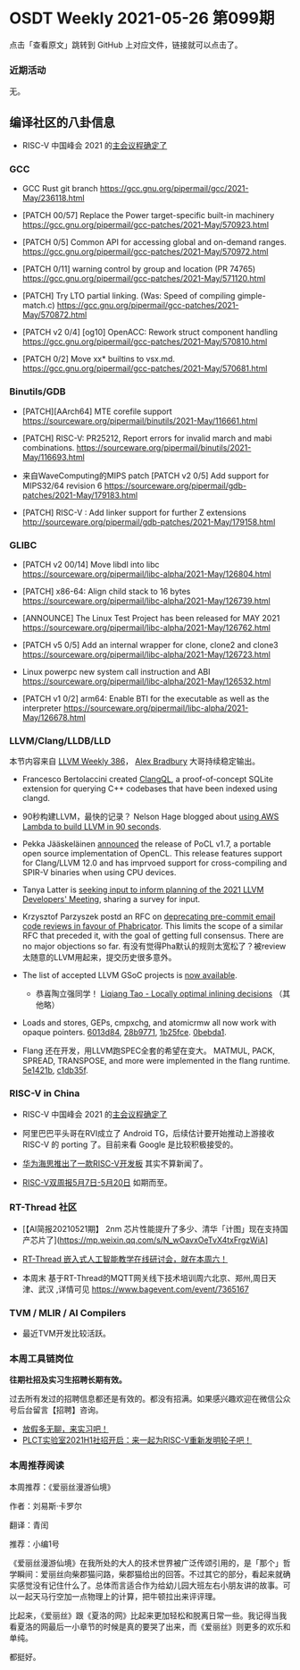 # OSDT Weekly 2021-05-26 第099期

点击「查看原文」跳转到 GitHub 上对应文件，链接就可以点击了。

### 近期活动

无。

## 编译社区的八卦信息

- RISC-V 中国峰会 2021 的[主会议程确定了](https://www.riscv-conf-china.com/cn/agenda.html)

### GCC

- GCC Rust git branch
  https://gcc.gnu.org/pipermail/gcc/2021-May/236118.html

- [PATCH 00/57] Replace the Power target-specific built-in machinery
  https://gcc.gnu.org/pipermail/gcc-patches/2021-May/570923.html

- [PATCH 0/5] Common API for accessing global and on-demand ranges.
  https://gcc.gnu.org/pipermail/gcc-patches/2021-May/570972.html

- [PATCH 0/11] warning control by group and location (PR 74765)
  https://gcc.gnu.org/pipermail/gcc-patches/2021-May/571120.html

- [PATCH] Try LTO partial linking. (Was: Speed of compiling gimple-match.c)
  https://gcc.gnu.org/pipermail/gcc-patches/2021-May/570872.html

- [PATCH v2 0/4] [og10] OpenACC: Rework struct component handling
  https://gcc.gnu.org/pipermail/gcc-patches/2021-May/570810.html

- [PATCH 0/2] Move xx* builtins to vsx.md.
  https://gcc.gnu.org/pipermail/gcc-patches/2021-May/570681.html

### Binutils/GDB

- [PATCH][AArch64] MTE corefile support
  https://sourceware.org/pipermail/binutils/2021-May/116661.html

- [PATCH] RISC-V: PR25212, Report errors for invalid march and mabi combinations.
  https://sourceware.org/pipermail/binutils/2021-May/116693.html

- 来自WaveComputing的MIPS patch
  [PATCH v2 0/5] Add support for MIPS32/64 revision 6
  https://sourceware.org/pipermail/gdb-patches/2021-May/179183.html

- [PATCH] RISC-V : Add linker support for further Z extensions
  http://sourceware.org/pipermail/gdb-patches/2021-May/179158.html  

### GLIBC

- [PATCH v2 00/14] Move libdl into libc
  https://sourceware.org/pipermail/libc-alpha/2021-May/126804.html

- [PATCH] x86-64: Align child stack to 16 bytes
  https://sourceware.org/pipermail/libc-alpha/2021-May/126739.html

- [ANNOUNCE] The Linux Test Project has been released for MAY 2021
  https://sourceware.org/pipermail/libc-alpha/2021-May/126762.html

- [PATCH v5 0/5] Add an internal wrapper for clone, clone2 and clone3
  https://sourceware.org/pipermail/libc-alpha/2021-May/126723.html

- Linux powerpc new system call instruction and ABI
  https://sourceware.org/pipermail/libc-alpha/2021-May/126532.html

- [PATCH v1 0/2] arm64: Enable BTI for the executable as well as the interpreter
  https://sourceware.org/pipermail/libc-alpha/2021-May/126678.html

### LLVM/Clang/LLDB/LLD

本节内容来自 [LLVM Weekly 386](http://llvmweekly.org/issue/386)，
[Alex Bradbury](https://www.linkedin.com/in/alex-bradbury/) 大哥持续稳定输出。

* Francesco Bertolaccini created [ClangQL](https://github.com/frabert/ClangQL), a proof-of-concept SQLite extension for querying C++ codebases that have been indexed using clangd.

* 90秒构建LLVM，最快的记录？ Nelson Hage blogged about [using AWS Lambda to build LLVM in 90 seconds](https://blog.nelhage.com/post/building-llvm-in-90s/).

* Pekka Jääskeläinen [announced](https://lists.llvm.org/pipermail/llvm-dev/2021-May/150654.html) the release of PoCL v1.7, a portable open source implementation of OpenCL. This release features support for Clang/LLVM 12.0 and has imprvoed support for cross-compiling and SPIR-V binaries when using CPU devices.

* Tanya Latter is [seeking input to inform planning of the 2021 LLVM Developers' Meeting](https://lists.llvm.org/pipermail/llvm-dev/2021-May/150623.html), sharing a survey for input.

* Krzysztof Parzyszek postd an RFC on [deprecating pre-commit email code reviews in favour of Phabricator](https://lists.llvm.org/pipermail/llvm-dev/2021-May/150619.html). This limits the scope of a similar RFC that preceded it, with the goal of getting full consensus. There are no major objections so far. 有没有觉得Pha默认的规则太宽松了？被review太随意的LLVM用起来，提交历史很多意外。

* The list of accepted LLVM GSoC projects is [now available](https://summerofcode.withgoogle.com/organizations/5767011616948224/?sp-page=3#5185044001325056).
  * 恭喜陶立强同学！ [Liqiang Tao - Locally optimal inlining decisions](https://lists.llvm.org/pipermail/llvm-dev/2021-May/150696.html) （其他略）

* Loads and stores, GEPs, cmpxchg, and atomicrmw all now work with opaque pointers.
  [6013d84](https://reviews.llvm.org/rG6013d84392fa),
  [28b9771](https://reviews.llvm.org/rG28b9771472fa),
  [1b25fce](https://reviews.llvm.org/rG1b25fce404d4).
  [0bebda1](https://reviews.llvm.org/rG0bebda17bea3).

* Flang 还在开发，用LLVM跑SPEC全套的希望在变大。 MATMUL, PACK, SPREAD, TRANSPOSE, and more were implemented in the flang runtime.
  [5e1421b](https://reviews.llvm.org/rG5e1421b22f64),
  [c1db35f](https://reviews.llvm.org/rGc1db35f0c232).

### RISC-V in China

- RISC-V 中国峰会 2021 的[主会议程确定了](https://www.riscv-conf-china.com/cn/agenda.html)

- 阿里巴巴平头哥在RVI成立了 Android TG，后续估计要开始推动上游接收 RISC-V 的 porting 了。目前来看 Google 是比较积极接受的。

- [华为海思推出了一款RISC-V开发板](https://mp.weixin.qq.com/s/Y-hwvkdZNa4J2f3jZ7LLSQ) 其实不算新闻了。

- [RISC-V双周报5月7日-5月20日](https://mp.weixin.qq.com/s/QvYW6G-s2TT2xeOWKq7c-w) 如期而至。

### RT-Thread 社区

- [【AI简报20210521期】 2nm 芯片性能提升了多少、清华「计图」现在支持国产芯片了](https://mp.weixin.qq.com/s/N_wOavxOeTvX4txFrgzWiA]

- [RT-Thread 嵌入式人工智能教学在线研讨会，就在本周六！](https://mp.weixin.qq.com/s/8MA1S4fXGfIytXaJtadVYg)


- 本周末 基于RT-Thread的MQTT网关线下技术培训周六北京、郑州,周日天津、武汉 ,详情可见 https://www.bagevent.com/event/7365167

### TVM / MLIR / AI Compilers

- 最近TVM开发比较活跃。

### 本周工具链岗位

**往期社招及实习生招聘长期有效。**

过去所有发过的招聘信息都还是有效的。都没有招满。如果感兴趣欢迎在微信公众号后台留言【招聘】咨询。

- [放假多无聊，来实习吧！](https://mp.weixin.qq.com/s/pWjPrHtaWnzWbPfqqcX1cQ)
- [PLCT实验室2021H1社招开启：来一起为RISC-V重新发明轮子吧！](https://mp.weixin.qq.com/s/9BUJ1-LbHGm-Lhs_Lavzjw)

### 本周推荐阅读

本周推荐：《爱丽丝漫游仙境》

作者：刘易斯·卡罗尔

翻译：青闰

推荐：小编1号

《爱丽丝漫游仙境》在我所处的大人的技术世界被广泛传颂引用的，是「那个」哲学瞬间：爱丽丝向柴郡猫问路，柴郡猫给出的回答。不过其它的部分，看起来就确实感觉没有记住什么了。总体而言适合作为给幼儿园大班左右小朋友讲的故事。可以一起天马行空加一点物理上的计算，把牛顿拉出来评评理。

比起来，《爱丽丝》跟《夏洛的网》比起来更加轻松和脱离日常一些。我记得当我看夏洛的网最后一小章节的时候是真的要哭了出来，而《爱丽丝》则更多的欢乐和单纯。

都挺好。
